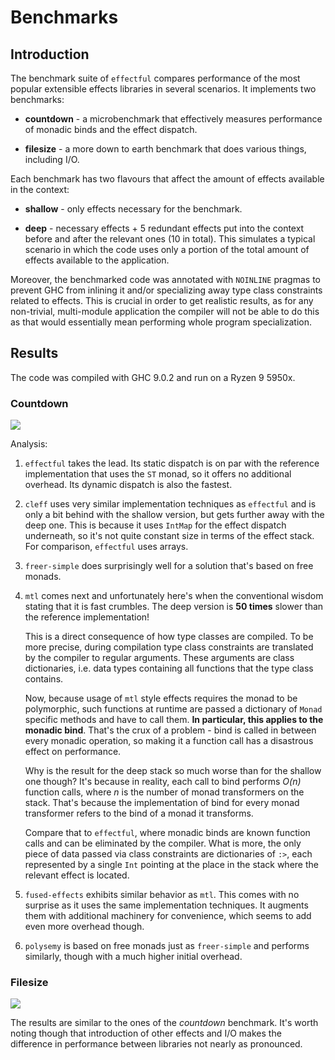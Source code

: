 # Benchmarks

## Introduction

The benchmark suite of `effectful` compares performance of the most popular
extensible effects libraries in several scenarios. It implements two benchmarks:

- **countdown** - a microbenchmark that effectively measures performance of
  monadic binds and the effect dispatch.

- **filesize** - a more down to earth benchmark that does various things,
  including I/O.
   
Each benchmark has two flavours that affect the amount of effects available in
the context:

- **shallow** - only effects necessary for the benchmark.

- **deep** - necessary effects + 5 redundant effects put into the context before
  and after the relevant ones (10 in total). This simulates a typical scenario
  in which the code uses only a portion of the total amount of effects available
  to the application.

Moreover, the benchmarked code was annotated with `NOINLINE` pragmas to prevent
GHC from inlining it and/or specializing away type class constraints related to
effects. This is crucial in order to get realistic results, as for any
non-trivial, multi-module application the compiler will not be able to do this
as that would essentially mean performing whole program specialization.

## Results

The code was compiled with GHC 9.0.2 and run on a Ryzen 9 5950x.

### Countdown

<img src="https://raw.githubusercontent.com/haskell-effectful/effectful/master/benchmarks/bench_countdown_1000.png">

Analysis:

1. `effectful` takes the lead. Its static dispatch is on par with the reference
   implementation that uses the `ST` monad, so it offers no additional
   overhead. Its dynamic dispatch is also the fastest.

2. `cleff` uses very similar implementation techniques as `effectful` and is
   only a bit behind with the shallow version, but gets further away with the
   deep one. This is because it uses `IntMap` for the effect dispatch
   underneath, so it's not quite constant size in terms of the effect stack. For
   comparison, `effectful` uses arrays.

3. `freer-simple` does surprisingly well for a solution that's based on free
   monads.
   
4. `mtl` comes next and unfortunately here's when the conventional wisdom stating
   that it is fast crumbles. The deep version is **50 times** slower than the
   reference implementation!
   
   This is a direct consequence of how type classes are compiled. To be more
   precise, during compilation type class constraints are translated by the
   compiler to regular arguments. These arguments are class dictionaries,
   i.e. data types containing all functions that the type class contains.
   
   Now, because usage of `mtl` style effects requires the monad to be
   polymorphic, such functions at runtime are passed a dictionary of `Monad`
   specific methods and have to call them. **In particular, this applies to the
   monadic bind**. That's the crux of a problem - bind is called in between
   every monadic operation, so making it a function call has a disastrous effect
   on performance.
   
   Why is the result for the deep stack so much worse than for the shallow one
   though? It's because in reality, each call to bind performs *O(n)* function
   calls, where *n* is the number of monad transformers on the stack. That's
   because the implementation of bind for every monad transformer refers to the
   bind of a monad it transforms.
   
   Compare that to `effectful`, where monadic binds are known function calls and
   can be eliminated by the compiler. What is more, the only piece of data
   passed via class constraints are dictionaries of `:>`, each represented by a
   single `Int` pointing at the place in the stack where the relevant effect is
   located.

5. `fused-effects` exhibits similar behavior as `mtl`. This comes with no
   surprise as it uses the same implementation techniques. It augments them with
   additional machinery for convenience, which seems to add even more overhead
   though.

6. `polysemy` is based on free monads just as `freer-simple` and performs
   similarly, though with a much higher initial overhead.

### Filesize

<img src="https://raw.githubusercontent.com/haskell-effectful/effectful/master/benchmarks/bench_filesize_1000.png">

The results are similar to the ones of the *countdown* benchmark. It's worth
noting though that introduction of other effects and I/O makes the difference in
performance between libraries not nearly as pronounced.
